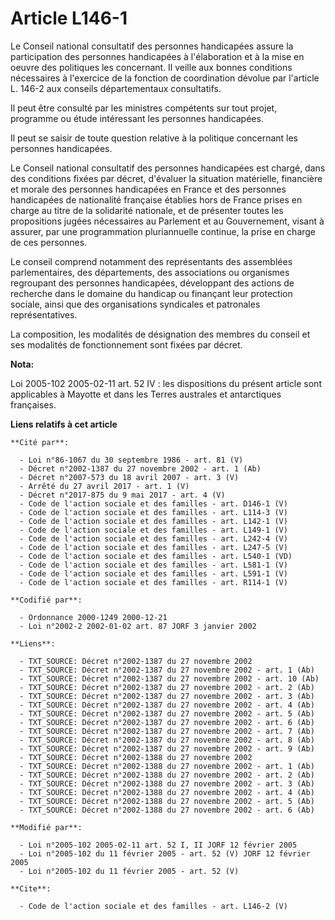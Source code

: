 # Article L146-1

Le Conseil national consultatif des personnes handicapées assure la participation des personnes handicapées à l'élaboration
et à la mise en oeuvre des politiques les concernant. Il veille aux bonnes conditions nécessaires à l'exercice de la fonction
de coordination dévolue par l'article L. 146-2 aux conseils départementaux consultatifs. 

Il peut être consulté par les ministres compétents sur tout projet, programme ou étude intéressant les personnes
handicapées. 

Il peut se saisir de toute question relative à la politique concernant les personnes handicapées. 

Le Conseil national consultatif des personnes handicapées est chargé, dans des conditions fixées par décret, d'évaluer la
situation matérielle, financière et morale des personnes handicapées en France et des personnes handicapées de nationalité
française établies hors de France prises en charge au titre de la solidarité nationale, et de présenter toutes les
propositions jugées nécessaires au Parlement et au Gouvernement, visant à assurer, par une programmation pluriannuelle
continue, la prise en charge de ces personnes. 

Le conseil comprend notamment des représentants des assemblées parlementaires, des départements, des associations ou
organismes regroupant des personnes handicapées, développant des actions de recherche dans le domaine du handicap ou
finançant leur protection sociale, ainsi que des organisations syndicales et patronales représentatives. 

La composition, les modalités de désignation des membres du conseil et ses modalités de fonctionnement sont fixées par
décret.

**Nota:**

Loi 2005-102 2005-02-11 art. 52 IV : les dispositions du présent article sont applicables à Mayotte et dans les Terres
australes et antarctiques françaises.

**Liens relatifs à cet article**

	**Cité par**:

	  - Loi n°86-1067 du 30 septembre 1986 - art. 81 (V)
	  - Décret n°2002-1387 du 27 novembre 2002 - art. 1 (Ab)
	  - Décret n°2007-573 du 18 avril 2007 - art. 3 (V)
	  - Arrêté du 27 avril 2017 - art. 1 (V)
	  - Décret n°2017-875 du 9 mai 2017 - art. 4 (V)
	  - Code de l'action sociale et des familles - art. D146-1 (V)
	  - Code de l'action sociale et des familles - art. L114-3 (V)
	  - Code de l'action sociale et des familles - art. L142-1 (V)
	  - Code de l'action sociale et des familles - art. L149-1 (V)
	  - Code de l'action sociale et des familles - art. L242-4 (V)
	  - Code de l'action sociale et des familles - art. L247-5 (V)
	  - Code de l'action sociale et des familles - art. L540-1 (VD)
	  - Code de l'action sociale et des familles - art. L581-1 (V)
	  - Code de l'action sociale et des familles - art. L591-1 (V)
	  - Code de l'action sociale et des familles - art. R114-1 (V)

	**Codifié par**:

	  - Ordonnance 2000-1249 2000-12-21
	  - Loi n°2002-2 2002-01-02 art. 87 JORF 3 janvier 2002

	**Liens**:

	  - TXT_SOURCE: Décret n°2002-1387 du 27 novembre 2002
	  - TXT_SOURCE: Décret n°2002-1387 du 27 novembre 2002 - art. 1 (Ab)
	  - TXT_SOURCE: Décret n°2002-1387 du 27 novembre 2002 - art. 10 (Ab)
	  - TXT_SOURCE: Décret n°2002-1387 du 27 novembre 2002 - art. 2 (Ab)
	  - TXT_SOURCE: Décret n°2002-1387 du 27 novembre 2002 - art. 3 (Ab)
	  - TXT_SOURCE: Décret n°2002-1387 du 27 novembre 2002 - art. 4 (Ab)
	  - TXT_SOURCE: Décret n°2002-1387 du 27 novembre 2002 - art. 5 (Ab)
	  - TXT_SOURCE: Décret n°2002-1387 du 27 novembre 2002 - art. 6 (Ab)
	  - TXT_SOURCE: Décret n°2002-1387 du 27 novembre 2002 - art. 7 (Ab)
	  - TXT_SOURCE: Décret n°2002-1387 du 27 novembre 2002 - art. 8 (Ab)
	  - TXT_SOURCE: Décret n°2002-1387 du 27 novembre 2002 - art. 9 (Ab)
	  - TXT_SOURCE: Décret n°2002-1388 du 27 novembre 2002
	  - TXT_SOURCE: Décret n°2002-1388 du 27 novembre 2002 - art. 1 (Ab)
	  - TXT_SOURCE: Décret n°2002-1388 du 27 novembre 2002 - art. 2 (Ab)
	  - TXT_SOURCE: Décret n°2002-1388 du 27 novembre 2002 - art. 3 (Ab)
	  - TXT_SOURCE: Décret n°2002-1388 du 27 novembre 2002 - art. 4 (Ab)
	  - TXT_SOURCE: Décret n°2002-1388 du 27 novembre 2002 - art. 5 (Ab)
	  - TXT_SOURCE: Décret n°2002-1388 du 27 novembre 2002 - art. 6 (Ab)

	**Modifié par**:

	  - Loi n°2005-102 2005-02-11 art. 52 I, II JORF 12 février 2005
	  - Loi n°2005-102 du 11 février 2005 - art. 52 (V) JORF 12 février 2005
	  - Loi n°2005-102 du 11 février 2005 - art. 52 (V)

	**Cite**:

	  - Code de l'action sociale et des familles - art. L146-2 (V)
